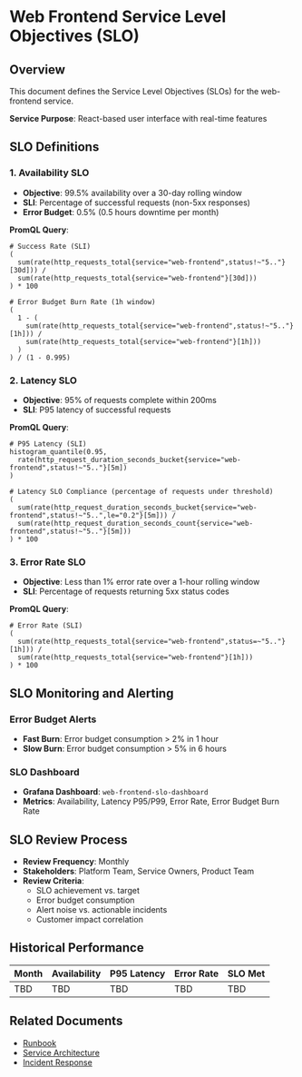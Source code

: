# Web Frontend Service Level Objectives (SLO)

## Overview
This document defines the Service Level Objectives (SLOs) for the web-frontend service.

**Service Purpose**: React-based user interface with real-time features

## SLO Definitions

### 1. Availability SLO
- **Objective**: 99.5% availability over a 30-day rolling window
- **SLI**: Percentage of successful requests (non-5xx responses)
- **Error Budget**: 0.5% (0.5 hours downtime per month)

**PromQL Query**:
```promql
# Success Rate (SLI)
(
  sum(rate(http_requests_total{service="web-frontend",status!~"5.."}[30d])) /
  sum(rate(http_requests_total{service="web-frontend"}[30d]))
) * 100

# Error Budget Burn Rate (1h window)
(
  1 - (
    sum(rate(http_requests_total{service="web-frontend",status!~"5.."}[1h])) /
    sum(rate(http_requests_total{service="web-frontend"}[1h]))
  )
) / (1 - 0.995)
```

### 2. Latency SLO
- **Objective**: 95% of requests complete within 200ms
- **SLI**: P95 latency of successful requests

**PromQL Query**:
```promql
# P95 Latency (SLI)
histogram_quantile(0.95, 
  rate(http_request_duration_seconds_bucket{service="web-frontend",status!~"5.."}[5m])
)

# Latency SLO Compliance (percentage of requests under threshold)
(
  sum(rate(http_request_duration_seconds_bucket{service="web-frontend",status!~"5..",le="0.2"}[5m])) /
  sum(rate(http_request_duration_seconds_count{service="web-frontend",status!~"5.."}[5m]))
) * 100
```

### 3. Error Rate SLO
- **Objective**: Less than 1% error rate over a 1-hour rolling window
- **SLI**: Percentage of requests returning 5xx status codes

**PromQL Query**:
```promql
# Error Rate (SLI)
(
  sum(rate(http_requests_total{service="web-frontend",status=~"5.."}[1h])) /
  sum(rate(http_requests_total{service="web-frontend"}[1h]))
) * 100
```

## SLO Monitoring and Alerting

### Error Budget Alerts
- **Fast Burn**: Error budget consumption > 2% in 1 hour
- **Slow Burn**: Error budget consumption > 5% in 6 hours

### SLO Dashboard
- **Grafana Dashboard**: `web-frontend-slo-dashboard`
- **Metrics**: Availability, Latency P95/P99, Error Rate, Error Budget Burn Rate

## SLO Review Process
- **Review Frequency**: Monthly
- **Stakeholders**: Platform Team, Service Owners, Product Team
- **Review Criteria**: 
  - SLO achievement vs. target
  - Error budget consumption
  - Alert noise vs. actionable incidents
  - Customer impact correlation

## Historical Performance
<!-- Update monthly with actual performance data -->
| Month | Availability | P95 Latency | Error Rate | SLO Met |
|-------|-------------|-------------|------------|---------|
| TBD   | TBD         | TBD         | TBD        | TBD     |

## Related Documents
- [Runbook](./web-frontend-runbook.md)
- [Service Architecture](../README.md)
- [Incident Response](https://docs.company.com/incident-response)
